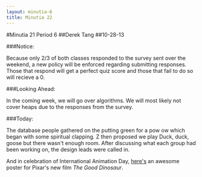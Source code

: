```yaml
---
layout: minutia-6
title: Minutia 22
---
```


#Minutia 21 Period 6
##Derek Tang
##10-28-13

###Notice:

Because only 2/3 of both classes responded to the survey sent over the weekend, a new policy will be enforced regarding submitting responses. 
Those that respond will get a perfect quiz score and those that fail to do so will recieve a 0.

###Looking Ahead:

In the coming week, we will go over algorithms. We will most likely not cover heaps due to the responses from the survey.

###Today:

The database people gathered on the putting green for a pow ow which began with some spiritual clapping. Z then proposed we play Duck, duck, goose but there wasn't enough room. After discussing what each group had been working on, the design leads were called in.

And in celebration of International Animation Day, [here's](http://img.gawkerassets.com/img/194ejrsupsajijpg/ku-bigpic.jpg) an awesome poster for Pixar's new film *The Good Dinosaur*.